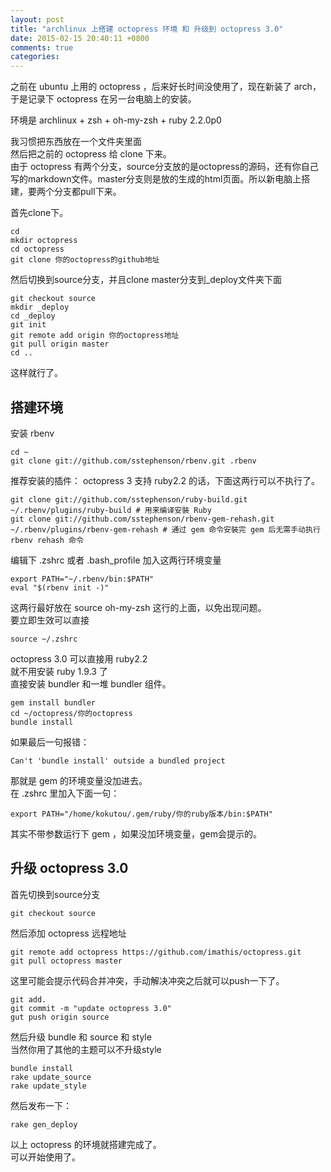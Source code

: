 ```yaml
---
layout: post
title: "archlinux 上搭建 octopress 环境 和 升级到 octopress 3.0"
date: 2015-02-15 20:40:11 +0800
comments: true
categories: 
---
```


之前在 ubuntu 上用的 octopress ，后来好长时间没使用了，现在新装了 arch，  
于是记录下 octopress 在另一台电脑上的安装。  

环境是 archlinux + zsh + oh-my-zsh + ruby 2.2.0p0

我习惯把东西放在一个文件夹里面  
然后把之前的 octopress 给 clone 下来。  
由于 octopress 有两个分支，source分支放的是octopress的源码，还有你自己写的markdown文件。master分支则是放的生成的html页面。所以新电脑上搭建，要两个分支都pull下来。  

首先clone下。

    cd 
    mkdir octopress
    cd octopress
    git clone 你的octopress的github地址

然后切换到source分支，并且clone master分支到\_deploy文件夹下面

    git checkout source
    mkdir _deploy
    cd _deploy
    git init
    git remote add origin 你的octopress地址
    git pull origin master
    cd ..

这样就行了。

## 搭建环境

安装 rbenv

    cd ~
    git clone git://github.com/sstephenson/rbenv.git .rbenv

推荐安装的插件：
octopress 3 支持 ruby2.2 的话，下面这两行可以不执行了。

    git clone git://github.com/sstephenson/ruby-build.git ~/.rbenv/plugins/ruby-build # 用来编译安裝 Ruby
    git clone git://github.com/sstephenson/rbenv-gem-rehash.git ~/.rbenv/plugins/rbenv-gem-rehash # 通过 gem 命令安裝完 gem 后无需手动执行 rbenv rehash 命令

编辑下 .zshrc 或者 .bash_profile 加入这两行环境变量

    export PATH="~/.rbenv/bin:$PATH"
    eval "$(rbenv init -)"

这两行最好放在 source oh-my-zsh 这行的上面，以免出现问题。  
要立即生效可以直接

    source ~/.zshrc

octopress 3.0 可以直接用 ruby2.2  
就不用安装 ruby 1.9.3 了  
直接安装 bundler 和一堆 bundler 组件。

    gem install bundler
    cd ~/octopress/你的octopress
    bundle install

如果最后一句报错：

    Can't 'bundle install' outside a bundled project

那就是 gem 的环境变量没加进去。  
在 .zshrc 里加入下面一句：

    export PATH="/home/kokutou/.gem/ruby/你的ruby版本/bin:$PATH"

其实不带参数运行下 gem ，如果没加环境变量，gem会提示的。  

## 升级 octopress 3.0  
首先切换到source分支

    git checkout source

然后添加 octopress 远程地址

    git remote add octopress https://github.com/imathis/octopress.git
    git pull octopress master

这里可能会提示代码合并冲突，手动解决冲突之后就可以push一下了。

    git add.
    git commit -m "update octopress 3.0"
    gut push origin source

然后升级 bundle 和 source 和 style  
当然你用了其他的主题可以不升级style

    bundle install
    rake update_source
    rake update_style

然后发布一下：

    rake gen_deploy

以上 octopress 的环境就搭建完成了。  
可以开始使用了。




